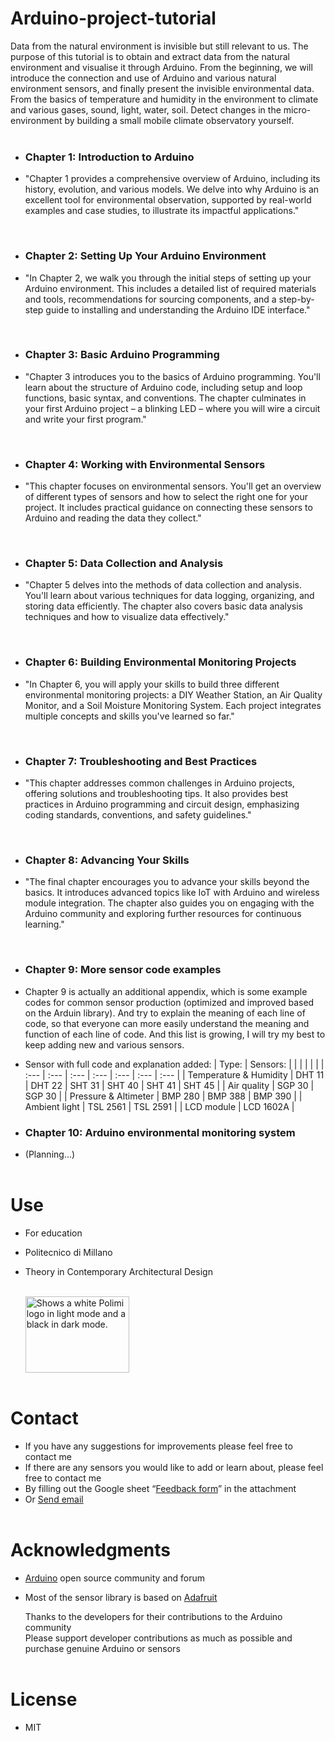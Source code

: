# Arduino-project-tutorial  
Data from the natural environment is invisible but still relevant to us. The purpose of this tutorial is to obtain and extract data from the natural environment and visualise it through Arduino. From the beginning, we will introduce the connection and use of Arduino and various natural environment sensors, and finally present the invisible environmental data. From the basics of temperature and humidity in the environment to climate and various gases, sound, light, water, soil. Detect changes in the micro-environment by building a small mobile climate observatory yourself.  
<br>  


- ### Chapter 1: Introduction to Arduino ###
- "Chapter 1 provides a comprehensive overview of Arduino, including its history, evolution, and various models. We delve into why Arduino is an excellent tool for environmental observation, supported by real-world examples and case studies, to illustrate its impactful applications."  
<br>

- ### Chapter 2: Setting Up Your Arduino Environment ###
- "In Chapter 2, we walk you through the initial steps of setting up your Arduino environment. This includes a detailed list of required materials and tools, recommendations for sourcing components, and a step-by-step guide to installing and understanding the Arduino IDE interface."  
<br>

- ### Chapter 3: Basic Arduino Programming ###
- "Chapter 3 introduces you to the basics of Arduino programming. You'll learn about the structure of Arduino code, including setup and loop functions, basic syntax, and conventions. The chapter culminates in your first Arduino project – a blinking LED – where you will wire a circuit and write your first program."  
<br>

- ### Chapter 4: Working with Environmental Sensors ###
- "This chapter focuses on environmental sensors. You'll get an overview of different types of sensors and how to select the right one for your project. It includes practical guidance on connecting these sensors to Arduino and reading the data they collect."  
<br>

- ### Chapter 5: Data Collection and Analysis ###
- "Chapter 5 delves into the methods of data collection and analysis. You'll learn about various techniques for data logging, organizing, and storing data efficiently. The chapter also covers basic data analysis techniques and how to visualize data effectively."  
<br>

- ### Chapter 6: Building Environmental Monitoring Projects ###
- "In Chapter 6, you will apply your skills to build three different environmental monitoring projects: a DIY Weather Station, an Air Quality Monitor, and a Soil Moisture Monitoring System. Each project integrates multiple concepts and skills you've learned so far."  
<br>

- ### Chapter 7: Troubleshooting and Best Practices ###
- "This chapter addresses common challenges in Arduino projects, offering solutions and troubleshooting tips. It also provides best practices in Arduino programming and circuit design, emphasizing coding standards, conventions, and safety guidelines."  
<br>

- ### Chapter 8: Advancing Your Skills ###
- "The final chapter encourages you to advance your skills beyond the basics. It introduces advanced topics like IoT with Arduino and wireless module integration. The chapter also guides you on engaging with the Arduino community and exploring further resources for continuous learning."  
<br>

- ### Chapter 9: More sensor code examples ###
- Chapter 9 is actually an additional appendix, which is some example codes for common sensor production (optimized and improved based on the Arduin library). And try to explain the meaning of each line of code, so that everyone can more easily understand the meaning and function of each line of code. And this list is growing, I will try my best to keep adding new and various sensors.
  
- Sensor with full code and explanation added:
  | Type: | Sensors: |   |  |  |  |  |
  | :--- | :--- | :--- | :--- | :--- | :--- | :--- |
  | Temperature & Humidity |  DHT 11  |  DHT 22  |  SHT 31  |  SHT 40  |  SHT 41  |  SHT 45  |
  | Air quality |  SGP 30  |  SGP 30  |
  | Pressure & Altimeter |  BMP 280  |  BMP 388  |  BMP 390  |
  | Ambient light |  TSL 2561  |  TSL 2591  |
  | LCD module |  LCD 1602A  |
  <br>  

- ### Chapter 10: Arduino environmental monitoring system ###
- (Planning...)  
  <br>  

# Use  
- For education
- Politecnico di Millano
- Theory in Contemporary Architectural Design
  <br>
    <br>

  <picture>
    <source media="(prefers-color-scheme: dark)" srcset="https://github.com/zzhou98/Arduino-project-tutorial/assets/56177491/1ddc5617-b711-4f92-b76f-0c0d5ba94225" width="166" height="122">
    <source media="(prefers-color-scheme: light)" srcset="https://github.com/zzhou98/Arduino-project-tutorial/assets/56177491/b49eb213-7639-4dee-96e5-2ee952fe7e94" width="166" height="122">
    <img alt="Shows a white Polimi logo in light mode and a black in dark mode." src="https://github.com/zzhou98/Arduino-project-tutorial/assets/56177491/b49eb213-7639-4dee-96e5-2ee952fe7e94" width="166" height="122">
  </picture>
  <br>  
    <br>  

# Contact  
- If you have any suggestions for improvements please feel free to contact me  
- If there are any sensors you would like to add or learn about, please feel free to contact me  
- By filling out the Google sheet “[Feedback form](https://docs.google.com/spreadsheets/d/1U80p1SOXAMmdWQu03KWYERSLTwVnk7Jd-wSJo0EKJ0E/edit?usp=sharing)” in the attachment  
- Or <a href="mailto:zitong.zhou@mail.polimi.it?subject=Arduino Project:">Send email</a>
  <br>
    <br>  

# Acknowledgments  
- [Arduino](https://github.com/arduino) open source community and forum
- Most of the sensor library is based on [Adafruit](https://github.com/adafruit)  

  Thanks to the developers for their contributions to the Arduino community  
  Please support developer contributions as much as possible and purchase genuine Arduino or sensors  
  <br>

# License
- MIT
